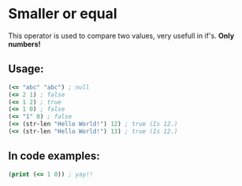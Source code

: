 # Smaller or equal

This operator is used to compare two values, very usefull in if's.
**Only numbers!**

## Usage:

```clj
(<= "abc" "abc") ; null
(<= 2 1) ; false
(<= 1 2) ; true
(<= 1 0) ; false
(<= "1" 0) ; false
(<= (str-len "Hello World!") 12) ; true (Is 12.)
(<= (str-len "Hello World!") 13) ; true (Is 12.)
```

## In code examples:

```clj
(print (<= 1 0)) ; yay!!
```

